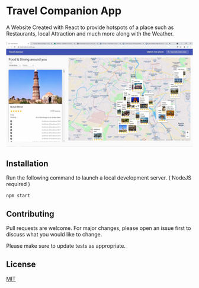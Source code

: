 # Travel Companion App

A Website Created with React to provide hotspots of a place such as Restaurants, local Attraction and much more along with the Weather.

![Screenshot of the Webpage ](Screenshot.jpg "Travel Companion App")


## Installation

Run the following command to launch a local development server. ( NodeJS required )

```terminal
npm start
```


## Contributing
Pull requests are welcome. For major changes, please open an issue first to discuss what you would like to change.

Please make sure to update tests as appropriate.

## License
[MIT](https://choosealicense.com/licenses/mit/)